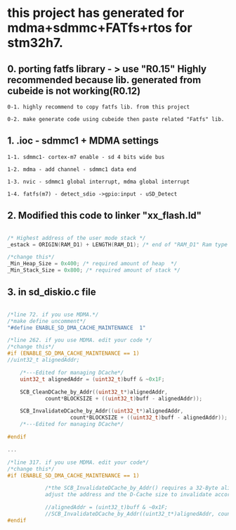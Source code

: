 # this project has generated for mdma+sdmmc+FATfs+rtos for stm32h7.
  
## 0. porting fatfs library - > use "R0.15" Highly recommended because lib. generated from cubeide is not working(R0.12)  
  
    0-1. highly recommend to copy fatfs lib. from this project  
  
    0-2. make generate code using cubeide then paste related "Fatfs" lib.  
  
## 1. .ioc - sdmmc1 + MDMA settings  
  
    1-1. sdmmc1- cortex-m7 enable - sd 4 bits wide bus  
  
    1-2. mdma - add channel - sdmmc1 data end  
  
    1-3. nvic - sdmmc1 global interrupt, mdma global interrupt  
  
    1-4. fatfs(m7) - detect_sdio ->gpio:input - uSD_Detect  
    
## 2. Modified this code to linker  "xx_flash.ld"  

```c

/* Highest address of the user mode stack */
_estack = ORIGIN(RAM_D1) + LENGTH(RAM_D1); /* end of "RAM_D1" Ram type memory */

/*change this*/
_Min_Heap_Size = 0x400; /* required amount of heap  */
_Min_Stack_Size = 0x800; /* required amount of stack */


``` 

## 3. in sd_diskio.c file  
	
```c

/*line 72. if you use MDMA.*/
/*make define uncomment*/ 
"#define ENABLE_SD_DMA_CACHE_MAINTENANCE  1"

/*line 262. if you use MDMA. edit your code */ 
/*change this*/
#if (ENABLE_SD_DMA_CACHE_MAINTENANCE == 1)
//uint32_t alignedAddr;

    /*---Edited for managing DCache*/
    uint32_t alignedAddr = (uint32_t)buff & ~0x1F;

    SCB_CleanDCache_by_Addr((uint32_t*)alignedAddr,
            count*BLOCKSIZE + ((uint32_t)buff - alignedAddr));

    SCB_InvalidateDCache_by_Addr((uint32_t*)alignedAddr,
                    count*BLOCKSIZE + ((uint32_t)buff - alignedAddr));
    /*---Edited for managing DCache*/

#endif

...

/*line 317. if you use MDMA. edit your code*/ 
/*change this*/
#if (ENABLE_SD_DMA_CACHE_MAINTENANCE == 1)

            /*the SCB_InvalidateDCache_by_Addr() requires a 32-Byte aligned address,
            adjust the address and the D-Cache size to invalidate accordingly.*/

            //alignedAddr = (uint32_t)buff & ~0x1F;
            //SCB_InvalidateDCache_by_Addr((uint32_t*)alignedAddr, count*BLOCKSIZE + ((uint32_t)buff - alignedAddr));
#endif

```